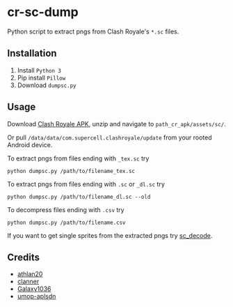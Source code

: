 # cr-sc-dump
Python script to extract pngs from Clash Royale's `*.sc` files.

## Installation
1. Install `Python 3`
2. Pip install `Pillow`
3. Download `dumpsc.py`

## Usage
Download [Clash Royale APK](https://apkpure.com/clash-royale/com.supercell.clashroyale), unzip and navigate to `path_cr_apk/assets/sc/`.

Or pull `/data/data/com.supercell.clashroyale/update` from your rooted Android device.

To extract pngs from files ending with `_tex.sc` try

    python dumpsc.py /path/to/filename_tex.sc

To extract pngs from files ending with `.sc` or `_dl.sc` try

    python dumpsc.py /path/to/filename_dl.sc --old

To decompress files ending with `.csv` try

    python dumpsc.py /path/to/filename.csv


If you want to get single sprites from the extracted pngs try  [sc_decode](https://github.com/Galaxy1036/sc_decode).


## Credits
* [athlan20](https://github.com/athlan20)
* [clanner](https://github.com/clanner)
* [Galaxy1036](https://github.com/Galaxy1036)
* [umop-aplsdn](https://github.com/umop-aplsdn)
